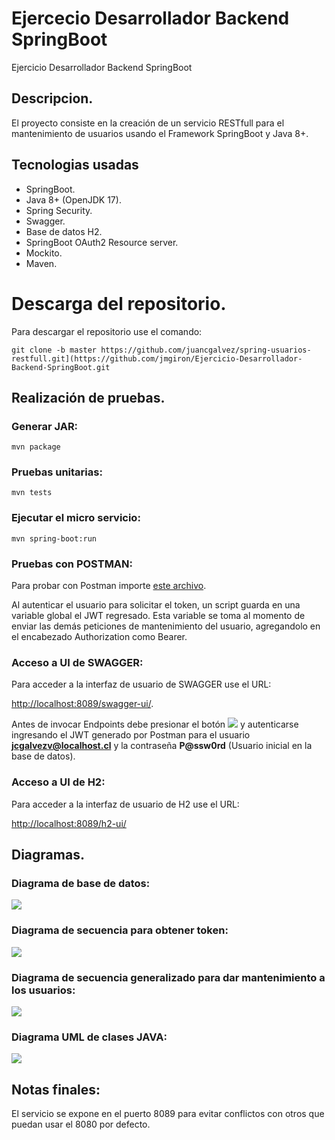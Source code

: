 
# Ejercecio Desarrollador Backend SpringBoot
Ejercicio Desarrollador Backend SpringBoot



## Descripcion.

El proyecto consiste en la creación de un servicio RESTfull para el mantenimiento de usuarios usando el Framework SpringBoot y Java 8+.

## Tecnologias usadas

- SpringBoot.
- Java 8+ (OpenJDK 17).
- Spring Security.
- Swagger.
- Base de datos H2.
- SpringBoot OAuth2 Resource server.
- Mockito.
- Maven.

# Descarga del repositorio.

Para descargar el repositorio use el comando:
```
git clone -b master https://github.com/juancgalvez/spring-usuarios-restfull.git](https://github.com/jmgiron/Ejercicio-Desarrollador-Backend-SpringBoot.git
```

## Realización de pruebas.

### Generar JAR:

```
mvn package
```

### Pruebas unitarias:

```
mvn tests
```

### Ejecutar el micro servicio:

```
mvn spring-boot:run
```

### Pruebas con POSTMAN:

Para probar con Postman importe [este archivo](https://github.com/jmgiron/Ejercicio-Desarrollador-Backend-SpringBoot/blob/main/Usuarios.postman_collection.json).

Al autenticar el usuario para solicitar el token, un script guarda en una variable global el JWT regresado. Esta variable se toma al momento de enviar las demás peticiones de mantenimiento del usuario, agregandolo en el encabezado Authorization como Bearer.


### Acceso a UI de SWAGGER:

Para acceder a la interfaz de usuario de SWAGGER use el URL:

[http://localhost:8089/swagger-ui/](http://localhost:8089/swagger-ui/).

Antes de invocar Endpoints debe presionar el botón ![]([https://github.comoton-authorize.jpg](https://github.com/jmgiron/Ejercicio-Desarrollador-Backend-SpringBoot/blob/main/boton-authorize.jpg)) y autenticarse ingresando el JWT generado por Postman para el usuario **jcgalvezv@localhost.cl** y la contraseña **P@ssw0rd** (Usuario inicial en la base de datos).

### Acceso a UI de H2:

Para acceder a la interfaz de usuario de H2 use el URL:

[http://localhost:8089/h2-ui/](http://localhost:8089/h2-ui/)


## Diagramas.

### Diagrama de base de datos:


![]([https://github.com/juob/master/Diagrama%20Base%20de%20Datos.jpg](https://github.com/jmgiron/Ejercicio-Desarrollador-Backend-SpringBoot/blob/main/Diagrama%20Base%20de%20Datos.jpg))


### Diagrama de secuencia para obtener token:


![](https://github.com/juen.jpeg)


### Diagrama de secuencia generalizado para dar mantenimiento a los usuarios:


![]([https://github.cg](https://github.com/jmgiron/Ejercicio-Desarrollador-Backend-SpringBoot/blob/main/Obtencion%20Token.jpeg))


### Diagrama UML de clases JAVA:


![]([https://git](https://github.com/jmgiron/Ejercicio-Desarrollador-Backend-SpringBoot/blob/main/UML%20Diagrama%20de%20Clases.jpg))

## Notas finales:

El servicio se expone en el puerto 8089 para evitar conflictos con otros que puedan usar el 8080 por defecto.


